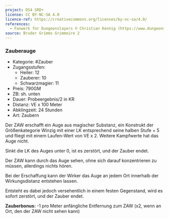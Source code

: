 ```yaml
---
project: DS4 SRD+
license: CC BY-NC-SA 4.0
licence-ref: https://creativecommons.org/licenses/by-nc-sa/4.0/
references: 
  - Fanwerk for Dungeonslayers © Christian Kennig (https://www.dungeonslayers.net/)
source: Bruder Grimms Grimmoire 2
---
```


### Zauberauge

- Kategorie: #Zauber
- Zugangsstufen:
  - Heiler: 12
  - Zauberer: 10
  - Schwarzmagier: 11
- Preis: 790GM
- ZB: sh. unten
- Dauer: Probeergebnis/2 in KR
- Distanz: VE x 100 Meter
- Abklingzeit: 24 Stunden
- Art: Zaubern

Der ZAW erschafft ein Auge aus magischer Substanz, ein Konstrukt der Größenkategorie Winzig mit einer LK entsprechend seine halben Stufe + 5 und fliegt mit einem Laufen-Wert von VE x 2. Weitere Kampfwerte hat das Auge nicht.

Sinkt die LK des Auges unter 0, ist es zerstört, und der Zauber endet.

Der ZAW kann durch das Auge sehen, ohne sich darauf konzentrieren zu müssen, allerdings nichts hören.

Bei der Erschaffung kann der Wirker das Auge an jedem Ort innerhalb der Wirkungsdistanz entstehen lassen.

Entsteht es dabei jedoch versehentlich in einem festen Gegenstand, wird es sofort zerstört, und der Zauber endet.

<b>Zauberbonus:</b> -1 pro Meter anfängliche Entfernung zum ZAW (x2, wenn an Ort, den der ZAW nicht sehen kann)

